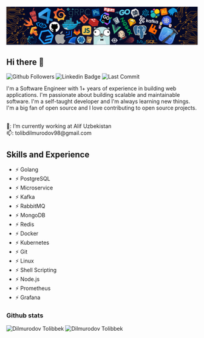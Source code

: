![](./header_.png)

## Hi there 👋

![Github Followers](https://img.shields.io/github/followers/alifengineer?style=social) ![Linkedin Badge](https://img.shields.io/badge/-tolibbekdilmurodov-blue?style=flat-square&logo=Linkedin&logoColor=white&link=https://www.linkedin.com/in/tolibbek-dilmurodov/) ![Last Commit](https://img.shields.io/github/last-commit/alifengineer/alifengineer)


I'm a Software Engineer with 1+ years of experience in building web applications. I'm passionate about building scalable and maintainable software. I'm a self-taught developer and I'm always learning new things. I'm a big fan of open source and I love contributing to open source projects.

<br  />
 🏢: I’m currently working at Alif Uzbekistan
<br  />
 📫: tolibdilmurodov98@gmail.com
 <br  />

## Skills and Experience

- ⚡ Golang
- ⚡ PostgreSQL
- ⚡ Microservice
- ⚡ Kafka
- ⚡ RabbitMQ
- ⚡ MongoDB
- ⚡ Redis
- ⚡ Docker
- ⚡ Kubernetes
- ⚡ Git
- ⚡ Linux
- ⚡ Shell Scripting
- ⚡ Node.js
- ⚡ Prometheus
- ⚡ Grafana

### Github stats

<img  src="https://github-readme-stats.vercel.app/api?username=alifengineer&show_icons=true&theme=tokyonight&icon_color=6392DF&hide=prs"  alt="Dilmurodov Tolibbek">
<img  src="https://github-readme-stats.vercel.app/api/top-langs/?username=alifengineer&show_icons=true&theme=tokyonight&layout=compact"  alt="Dilmurodov Tolibbek">
